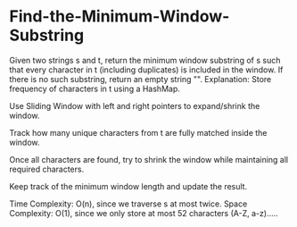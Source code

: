# Find-the-Minimum-Window-Substring
Given two strings s and t, return the minimum window substring of s such that every character in t (including duplicates) is included in the window. If there is no such substring, return an empty string "".
Explanation:
Store frequency of characters in t using a HashMap.

Use Sliding Window with left and right pointers to expand/shrink the window.

Track how many unique characters from t are fully matched inside the window.

Once all characters are found, try to shrink the window while maintaining all required characters.

Keep track of the minimum window length and update the result.

Time Complexity: O(n), since we traverse s at most twice.
Space Complexity: O(1), since we only store at most 52 characters (A-Z, a-z).....








